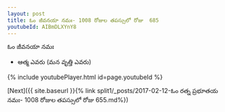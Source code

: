 ```yaml
---
layout: post
title: ఓం జీవనయా నమః- 1008 రోజుల తపస్సులో రోజు  685
youtubeId: AIBmDLXYnY8
---
```

 
 
 ఓం జీవనయా నమః  
 
 -  ఆత్మ ఎవరు (మన వృత్తి ఎవరు) 
 
  
 
  
 
 
 
 
 
 


{% include youtubePlayer.html id=page.youtubeId %}
 
[Next]({{ site.baseurl }}{% link  split1/_posts/2017-02-12-ఓం రత్న ప్రభూతయ నమః- 1008 రోజుల తపస్సులో రోజు  655.md%})
 
